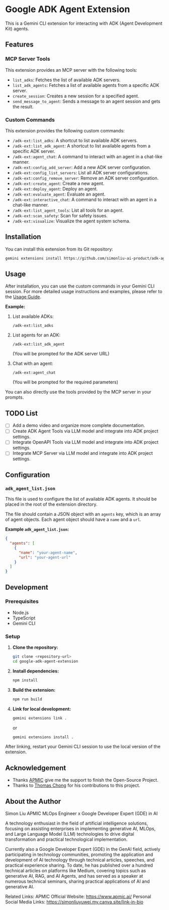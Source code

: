 # Google ADK Agent Extension

This is a Gemini CLI extension for interacting with ADK (Agent Development Kit) agents.

## Features

### MCP Server Tools

This extension provides an MCP server with the following tools:

*   `list_adks`: Fetches the list of available ADK servers.
*   `list_adk_agents`: Fetches a list of available agents from a specific ADK server.
*   `create_session`: Creates a new session for a specified agent.
*   `send_message_to_agent`: Sends a message to an agent session and gets the result.

### Custom Commands

This extension provides the following custom commands:

*   `/adk-ext:list_adks`: A shortcut to list available ADK servers.
*   `/adk-ext:list_adk_agent`: A shortcut to list available agents from a specific ADK server.
*   `/adk-ext:agent_chat`: A command to interact with an agent in a chat-like manner.
*   `/adk-ext:config_add_server`: Add a new ADK server configuration.
*   `/adk-ext:config_list_servers`: List all ADK server configurations.
*   `/adk-ext:config_remove_server`: Remove an ADK server configuration.
*   `/adk-ext:create_agent`: Create a new agent.
*   `/adk-ext:deploy_agent`: Deploy an agent.
*   `/adk-ext:evaluate_agent`: Evaluate an agent.
*   `/adk-ext:interactive_chat`: A command to interact with an agent in a chat-like manner.
*   `/adk-ext:list_agent_tools`: List all tools for an agent.
*   `/adk-ext:scan_safety`: Scan for safety issues.
*   `/adk-ext:visualize`: Visualize the agent system schema.

## Installation

You can install this extension from its Git repository:

```bash
gemini extensions install https://github.com/simonliu-ai-product/adk-agent-extension
```

## Usage

After installation, you can use the custom commands in your Gemini CLI session.
For more detailed usage instructions and examples, please refer to the [Usage Guide](doc/en/usage.md).

**Example:**

1.  List available ADKs:
    ```
    /adk-ext:list_adks
    ```

2.  List agents for an ADK:
    ```
    /adk-ext:list_adk_agent
    ```
    (You will be prompted for the ADK server URL)

3.  Chat with an agent:
    ```
    /adk-ext:agent_chat
    ```
    (You will be prompted for the required parameters)

You can also directly use the tools provided by the MCP server in your prompts.

## TODO List

*   [ ] Add a demo video and organize more complete documentation.
*   [ ] Create ADK Agent Tools via LLM model and integrate into ADK project settings.
*   [ ] Integrate OpenAPI Tools via LLM model and integrate into ADK project settings.
*   [ ] Integrate MCP Server via LLM model and integrate into ADK project settings.

## Configuration

### `adk_agent_list.json`

This file is used to configure the list of available ADK agents. It should be placed in the root of the extension directory.

The file should contain a JSON object with an `agents` key, which is an array of agent objects. Each agent object should have a `name` and a `url`.

**Example `adk_agent_list.json`:**

```json
{
  "agents": [
    {
      "name": "your-agent-name",
      "url": "your-agent-url"
    }
  ]
}
```

## Development

### Prerequisites

*   Node.js
*   TypeScript
*   Gemini CLI

### Setup

1.  **Clone the repository:**
    ```bash
    git clone <repository-url>
    cd google-adk-agent-extension
    ```

2.  **Install dependencies:**
    ```bash
    npm install
    ```

3.  **Build the extension:**
    ```bash
    npm run build
    ```

4.  **Link for local development:**
    ```bash
    gemini extensions link .
    ```
    or
    ```bash
    gemini extensions install .
    ```

After linking, restart your Gemini CLI session to use the local version of the extension.

## Acknowledgement

- Thanks [APMIC](https://www.apmic.ai/) give me the support to finish the Open-Source Project.
- Thanks to [Thomas Chong](https://github.com/thomas-chong) for his contributions to this project.

## About the Author
Simon Liu
APMIC MLOps Engineer x Google Developer Expert (GDE) in AI

A technology enthusiast in the field of artificial intelligence solutions, focusing on assisting enterprises in implementing generative AI, MLOps, and Large Language Model (LLM) technologies to drive digital transformation and practical technological implementation.

Currently also a Google Developer Expert (GDE) in the GenAI field, actively participating in technology communities, promoting the application and development of AI technology through technical articles, speeches, and practical experience sharing. To date, he has published over a hundred technical articles on platforms like Medium, covering topics such as generative AI, RAG, and AI Agents, and has served as a speaker at numerous technical seminars, sharing practical applications of AI and generative AI.

Related Links:
APMIC Official Website: https://www.apmic.ai/
Personal Social Media Links: https://simonliuyuwei.my.canva.site/link-in-bio